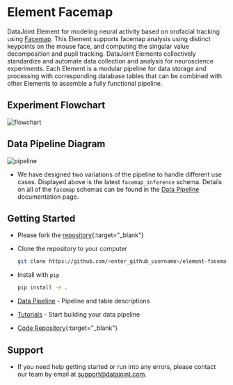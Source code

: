 # Element Facemap

DataJoint Element for modeling neural activity based on orofacial tracking using [Facemap](https://github.com/MouseLand/facemap). This Element supports facemap analysis using distinct keypoints on the mouse face, and computing the singular value decomposition and pupil tracking. DataJoint Elements collectively standardize and automate data collection and analysis for neuroscience experiments. Each Element is a modular pipeline for data storage and processing with corresponding database tables that can be combined with other Elements to assemble a fully functional pipeline.

## Experiment Flowchart

![flowchart](https://raw.githubusercontent.com/datajoint/element-facemap/main/images/flowchart.svg)

## Data Pipeline Diagram

![pipeline](https://raw.githubusercontent.com/datajoint/element-facemap/main/images/pipeline.svg)

+ We have designed two variations of the pipeline to handle different use cases. Displayed above is the latest `facemap_inference` schema. Details on all of the `facemap` schemas can be found in the [Data Pipeline](./pipeline.md) documentation page.

## Getting Started

+ Please fork the [repository](https://github.com/datajoint/element-facemap){:target="_blank"}

+ Clone the repository to your computer

  ```bash
  git clone https://github.com/<enter_github_username>/element-facemap
  ```

+ Install with `pip`

  ```bash
  pip install -e .
  ```

+ [Data Pipeline](./pipeline.md) - Pipeline and table descriptions

+ [Tutorials](./tutorials/index.md) - Start building your data pipeline

+ [Code Repository](https://github.com/datajoint/element-facemap/){:target="_blank"}

## Support

+ If you need help getting started or run into any errors, please contact our team by email at support@datajoint.com.